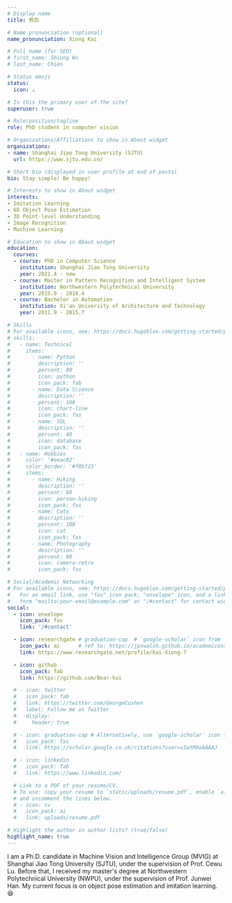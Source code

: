 ```yaml
---
# Display name
title: 熊凯

# Name pronunciation (optional)
name_pronunciation: Xiong Kai

# Full name (for SEO)
# first_name: Shiung Wu
# last_name: Chien

# Status emoji
status:
  icon: ☕️

# Is this the primary user of the site?
superuser: true

# Role/position/tagline
role: PhD student in computer vision

# Organizations/Affiliations to show in About widget
organizations:
- name: Shanghai Jiao Tong University (SJTU)
  url: https://www.sjtu.edu.cn/

# Short bio (displayed in user profile at end of posts)
bio: Stay simple! Be happy!

# Interests to show in About widget
interests:
- Imitation Learning
- 6D Object Pose Estimation
- 3D Point-level Understanding
- Image Recognition
- Machine Learning

# Education to show in About widget
education:
  courses:
  - course: PhD in Computer Science
    institution: Shanghai Jiao Tong University
    year: 2021.4 - now
  - course: Master in Pattern Recognition and Intelligent System
    institution: Northwestern Polytechnical University
    year: 2015.9 - 2018.4
  - course: Bachelor in Automation
    institution: Xi'an University of Architecture and Technology
    year: 2011.9 - 2015.7

# Skills
# For available icons, see: https://docs.hugoblox.com/getting-started/page-builder/#icons
# skills:
#   - name: Technical
#     items:
#       - name: Python
#         description: ''
#         percent: 80
#         icon: python
#         icon_pack: fab
#       - name: Data Science
#         description: ''
#         percent: 100
#         icon: chart-line
#         icon_pack: fas
#       - name: SQL
#         description: ''
#         percent: 40
#         icon: database
#         icon_pack: fas
#   - name: Hobbies
#     color: '#eeac02'
#     color_border: '#f0bf23'
#     items:
#       - name: Hiking
#         description: ''
#         percent: 60
#         icon: person-hiking
#         icon_pack: fas
#       - name: Cats
#         description: ''
#         percent: 100
#         icon: cat
#         icon_pack: fas
#       - name: Photography
#         description: ''
#         percent: 80
#         icon: camera-retro
#         icon_pack: fas

# Social/Academic Networking
# For available icons, see: https://docs.hugoblox.com/getting-started/page-builder/#icons
#   For an email link, use "fas" icon pack, "envelope" icon, and a link in the
#   form "mailto:your-email@example.com" or "/#contact" for contact widget.
social:
  - icon: envelope
    icon_pack: fas
    link: '/#contact'

  - icon: researchgate # graduation-cap  # `google-scholar` icon from `ai` icon pack
    icon_pack: ai      # ref to: https://jpswalsh.github.io/academicons/
    link: https://www.researchgate.net/profile/Kai-Xiong-7

  - icon: github
    icon_pack: fab
    link: https://github.com/Bear-kai

  # - icon: twitter
  #   icon_pack: fab
  #   link: https://twitter.com/GeorgeCushen
  #   label: Follow me on Twitter
  #   display:
  #     header: true

  # - icon: graduation-cap # Alternatively, use `google-scholar` icon from `ai` icon pack
  #   icon_pack: fas
  #   link: https://scholar.google.co.uk/citations?user=sIwtMXoAAAAJ

  # - icon: linkedin
  #   icon_pack: fab
  #   link: https://www.linkedin.com/

  # Link to a PDF of your resume/CV.
  # To use: copy your resume to `static/uploads/resume.pdf`, enable `ai` icons in `params.yaml`,
  # and uncomment the lines below.
  # - icon: cv
  #   icon_pack: ai
  #   link: uploads/resume.pdf

# Highlight the author in author lists? (true/false)
highlight_name: true
---
```


I am a Ph.D. candidate in Machine Vision and Intelligence Group (MVIG) at Shanghai Jiao Tong University (SJTU), under the supervision of Prof. Cewu Lu. Before that, I received my master's degree at Northwestern Polytechnical University (NWPU), under the supervision of Prof. Junwei Han. My current focus is on object pose estimation and imitation learning. :laughing:
<!-- {style="text-align: justify;"} -->
